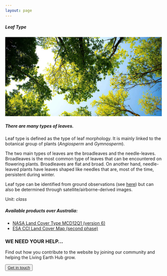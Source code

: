 ```yaml
---
layout: page
---
```


<!-- Content-section-start -->
<div class="container">
    <div class="row">
        <div class="col-12 mt-60">
            <h5 class="common-title">Leaf Type</h5>
        </div>
        <div class="col-xs-12 col-sm-12 col-ms-9 col-lg-9 col-xl-9 col-xxl-9">
            <div class="common-image pb-5">
                <img src="/assets/img/Wales/Big/leaf-type.jpg" class="img-fluid" alt="Leaf Type">
            </div>
            <div>
                <h5 class="font-weight-bold">There are many types of leaves.</h5>
                <div class="pt-4">
                    <p>Leaf type is defined as the type of leaf morphology. It is mainly linked to the botanical group of plants (<i>Angiosperm</i> and <i>Gymnosperm</i>).</p>
                    <p>The two main types of leaves are the broadleaves and the needle-leaves. Broadleaves is the most common type of leaves that can be encountered on flowering plants. Broadleaves are flat and broad. On another hand, needle-leaved plants have leaves shaped like needles that are, most of the time, persistent during winter.</p>
                    <p>Leaf type can be identified from ground observations (see <a href="https://livingearth.aber.ac.uk/data/ground-measurements/technics/leaf-type-ground-measurement/" target="_blank">here</a>) but can also be determined through satellite/airborne-derived images.</p>
                    <p>Unit: <i>class</i></p>
                </div>
            </div>
            <div class="py-5">
                <h5 class="font-weight-bold mb-4">Available products over Australia:</h5>
                <ul class="list-title">
                    <li class="list-item"><a href="https://livingearth.aber.ac.uk/data/remote-sensing-algorithms/leaf-type-remote-sensing-algorithms/nasa-land-cover-type-mcd12q1-version-6/" target="_blank">NASA Land Cover Type MCD12Q1 (version 6)</a></li>
                    <li class="list-item"><a href="https://livingearth.aber.ac.uk/data/remote-sensing-algorithms/leaf-type-remote-sensing-algorithms/esa-cci-land-cover-map-second-phase/" target="_blank">ESA CCI Land Cover Map (second phase)</a></li>
                </ul>
            </div>
        </div>
    </div>
</div>
<!-- Content-section-end -->

<!-- get-in-section-Start -->
<div class="container mb-100">
    <div class="get-in-section-main">
        <div class="get-in-section-dsc">
            <h3>WE NEED YOUR HELP&hellip;</h3>
            <p>Find out how you contribute to the website by joining our community and helping the Living Earth Hub grow.</p>
        </div>
        <button type="button"><a href="/contact/">Get in touch</a></button>
    </div>
</div>
<!-- get-in-section-End -->
